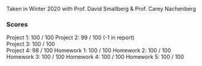 Taken in Winter 2020 with Prof. David Smallberg & Prof. Carey Nachenberg
### Scores
Project 1: 100 / 100
Project 2: 99 / 100 (-1 in report)  
Project 3: 100 / 100  
Project 4: 98 / 100
Homework 1: 100 / 100
Homework 2: 100 / 100
Homework 3: 100 / 100
Homework 4: 100 / 100
Homework 5: 100 / 100
